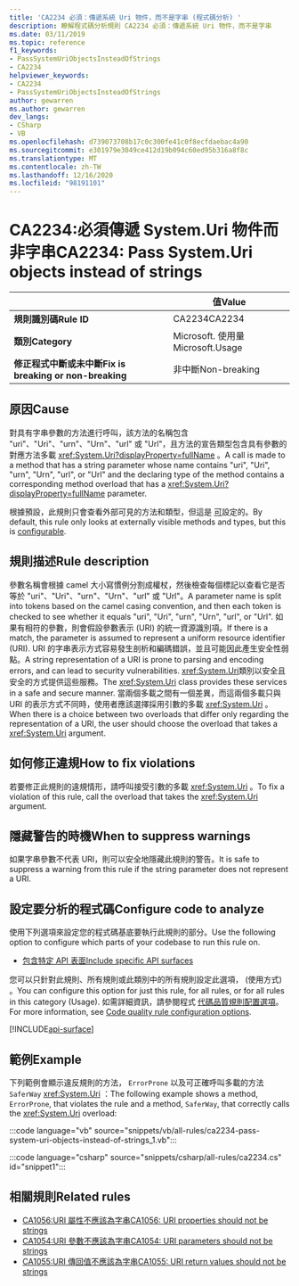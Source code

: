 ```yaml
---
title: 'CA2234 必須：傳遞系統 Uri 物件，而不是字串 (程式碼分析) '
description: 瞭解程式碼分析規則 CA2234 必須：傳遞系統 Uri 物件，而不是字串
ms.date: 03/11/2019
ms.topic: reference
f1_keywords:
- PassSystemUriObjectsInsteadOfStrings
- CA2234
helpviewer_keywords:
- CA2234
- PassSystemUriObjectsInsteadOfStrings
author: gewarren
ms.author: gewarren
dev_langs:
- CSharp
- VB
ms.openlocfilehash: d739073708b17c0c300fe41c0f8ecfdaebac4a90
ms.sourcegitcommit: e301979e3049ce412d19b094c60ed95b316a8f8c
ms.translationtype: MT
ms.contentlocale: zh-TW
ms.lasthandoff: 12/16/2020
ms.locfileid: "98191101"
---
```

# <a name="ca2234-pass-systemuri-objects-instead-of-strings"></a><span data-ttu-id="ea7d3-103">CA2234:必須傳遞 System.Uri 物件而非字串</span><span class="sxs-lookup"><span data-stu-id="ea7d3-103">CA2234: Pass System.Uri objects instead of strings</span></span>

| | <span data-ttu-id="ea7d3-104">值</span><span class="sxs-lookup"><span data-stu-id="ea7d3-104">Value</span></span> |
|-|-|
| <span data-ttu-id="ea7d3-105">**規則識別碼**</span><span class="sxs-lookup"><span data-stu-id="ea7d3-105">**Rule ID**</span></span> |<span data-ttu-id="ea7d3-106">CA2234</span><span class="sxs-lookup"><span data-stu-id="ea7d3-106">CA2234</span></span>|
| <span data-ttu-id="ea7d3-107">**類別**</span><span class="sxs-lookup"><span data-stu-id="ea7d3-107">**Category**</span></span> |<span data-ttu-id="ea7d3-108">Microsoft. 使用量</span><span class="sxs-lookup"><span data-stu-id="ea7d3-108">Microsoft.Usage</span></span>|
| <span data-ttu-id="ea7d3-109">**修正程式中斷或未中斷**</span><span class="sxs-lookup"><span data-stu-id="ea7d3-109">**Fix is breaking or non-breaking**</span></span> |<span data-ttu-id="ea7d3-110">非中斷</span><span class="sxs-lookup"><span data-stu-id="ea7d3-110">Non-breaking</span></span>|

## <a name="cause"></a><span data-ttu-id="ea7d3-111">原因</span><span class="sxs-lookup"><span data-stu-id="ea7d3-111">Cause</span></span>

<span data-ttu-id="ea7d3-112">對具有字串參數的方法進行呼叫，該方法的名稱包含 "uri"、"Uri"、"urn"、"Urn"、"url" 或 "Url"，且方法的宣告類型包含具有參數的對應方法多載 <xref:System.Uri?displayProperty=fullName> 。</span><span class="sxs-lookup"><span data-stu-id="ea7d3-112">A call is made to a method that has a string parameter whose name contains "uri", "Uri", "urn", "Urn", "url", or "Url" and the declaring type of the method contains a corresponding method overload that has a <xref:System.Uri?displayProperty=fullName> parameter.</span></span>

<span data-ttu-id="ea7d3-113">根據預設，此規則只會查看外部可見的方法和類型，但這是 [可](#configure-code-to-analyze)設定的。</span><span class="sxs-lookup"><span data-stu-id="ea7d3-113">By default, this rule only looks at externally visible methods and types, but this is [configurable](#configure-code-to-analyze).</span></span>

## <a name="rule-description"></a><span data-ttu-id="ea7d3-114">規則描述</span><span class="sxs-lookup"><span data-stu-id="ea7d3-114">Rule description</span></span>

<span data-ttu-id="ea7d3-115">參數名稱會根據 camel 大小寫慣例分割成權杖，然後檢查每個標記以查看它是否等於 "uri"、"Uri"、"urn"、"Urn"、"url" 或 "Url"。</span><span class="sxs-lookup"><span data-stu-id="ea7d3-115">A parameter name is split into tokens based on the camel casing convention, and then each token is checked to see whether it equals "uri", "Uri", "urn", "Urn", "url", or "Url".</span></span> <span data-ttu-id="ea7d3-116">如果有相符的參數，則會假設參數表示 (URI) 的統一資源識別項。</span><span class="sxs-lookup"><span data-stu-id="ea7d3-116">If there is a match, the parameter is assumed to represent a uniform resource identifier (URI).</span></span> <span data-ttu-id="ea7d3-117">URI 的字串表示方式容易發生剖析和編碼錯誤，並且可能因此產生安全性弱點。</span><span class="sxs-lookup"><span data-stu-id="ea7d3-117">A string representation of a URI is prone to parsing and encoding errors, and can lead to security vulnerabilities.</span></span> <span data-ttu-id="ea7d3-118"><xref:System.Uri>類別以安全且安全的方式提供這些服務。</span><span class="sxs-lookup"><span data-stu-id="ea7d3-118">The <xref:System.Uri> class provides these services in a safe and secure manner.</span></span> <span data-ttu-id="ea7d3-119">當兩個多載之間有一個差異，而這兩個多載只與 URI 的表示方式不同時，使用者應該選擇採用引數的多載 <xref:System.Uri> 。</span><span class="sxs-lookup"><span data-stu-id="ea7d3-119">When there is a choice between two overloads that differ only regarding the representation of a URI, the user should choose the overload that takes a <xref:System.Uri> argument.</span></span>

## <a name="how-to-fix-violations"></a><span data-ttu-id="ea7d3-120">如何修正違規</span><span class="sxs-lookup"><span data-stu-id="ea7d3-120">How to fix violations</span></span>

<span data-ttu-id="ea7d3-121">若要修正此規則的違規情形，請呼叫接受引數的多載 <xref:System.Uri> 。</span><span class="sxs-lookup"><span data-stu-id="ea7d3-121">To fix a violation of this rule, call the overload that takes the <xref:System.Uri> argument.</span></span>

## <a name="when-to-suppress-warnings"></a><span data-ttu-id="ea7d3-122">隱藏警告的時機</span><span class="sxs-lookup"><span data-stu-id="ea7d3-122">When to suppress warnings</span></span>

<span data-ttu-id="ea7d3-123">如果字串參數不代表 URI，則可以安全地隱藏此規則的警告。</span><span class="sxs-lookup"><span data-stu-id="ea7d3-123">It is safe to suppress a warning from this rule if the string parameter does not represent a URI.</span></span>

## <a name="configure-code-to-analyze"></a><span data-ttu-id="ea7d3-124">設定要分析的程式碼</span><span class="sxs-lookup"><span data-stu-id="ea7d3-124">Configure code to analyze</span></span>

<span data-ttu-id="ea7d3-125">使用下列選項來設定您的程式碼基底要執行此規則的部分。</span><span class="sxs-lookup"><span data-stu-id="ea7d3-125">Use the following option to configure which parts of your codebase to run this rule on.</span></span>

- [<span data-ttu-id="ea7d3-126">包含特定 API 表面</span><span class="sxs-lookup"><span data-stu-id="ea7d3-126">Include specific API surfaces</span></span>](#include-specific-api-surfaces)

<span data-ttu-id="ea7d3-127">您可以只針對此規則、所有規則或此類別中的所有規則設定此選項， (使用方式) 。</span><span class="sxs-lookup"><span data-stu-id="ea7d3-127">You can configure this option for just this rule, for all rules, or for all rules in this category (Usage).</span></span> <span data-ttu-id="ea7d3-128">如需詳細資訊，請參閱程式 [代碼品質規則配置選項](../code-quality-rule-options.md)。</span><span class="sxs-lookup"><span data-stu-id="ea7d3-128">For more information, see [Code quality rule configuration options](../code-quality-rule-options.md).</span></span>

[!INCLUDE[api-surface](~/includes/code-analysis/api-surface.md)]

## <a name="example"></a><span data-ttu-id="ea7d3-129">範例</span><span class="sxs-lookup"><span data-stu-id="ea7d3-129">Example</span></span>

<span data-ttu-id="ea7d3-130">下列範例會顯示違反規則的方法， `ErrorProne` 以及可正確呼叫多載的方法 `SaferWay` <xref:System.Uri> ：</span><span class="sxs-lookup"><span data-stu-id="ea7d3-130">The following example shows a method, `ErrorProne`, that violates the rule and a method, `SaferWay`, that correctly calls the <xref:System.Uri> overload:</span></span>

:::code language="vb" source="snippets/vb/all-rules/ca2234-pass-system-uri-objects-instead-of-strings_1.vb":::

:::code language="csharp" source="snippets/csharp/all-rules/ca2234.cs" id="snippet1":::

## <a name="related-rules"></a><span data-ttu-id="ea7d3-131">相關規則</span><span class="sxs-lookup"><span data-stu-id="ea7d3-131">Related rules</span></span>

- [<span data-ttu-id="ea7d3-132">CA1056:URI 屬性不應該為字串</span><span class="sxs-lookup"><span data-stu-id="ea7d3-132">CA1056: URI properties should not be strings</span></span>](ca1056.md)
- [<span data-ttu-id="ea7d3-133">CA1054:URI 參數不應該為字串</span><span class="sxs-lookup"><span data-stu-id="ea7d3-133">CA1054: URI parameters should not be strings</span></span>](ca1054.md)
- [<span data-ttu-id="ea7d3-134">CA1055:URI 傳回值不應該為字串</span><span class="sxs-lookup"><span data-stu-id="ea7d3-134">CA1055: URI return values should not be strings</span></span>](ca1055.md)
